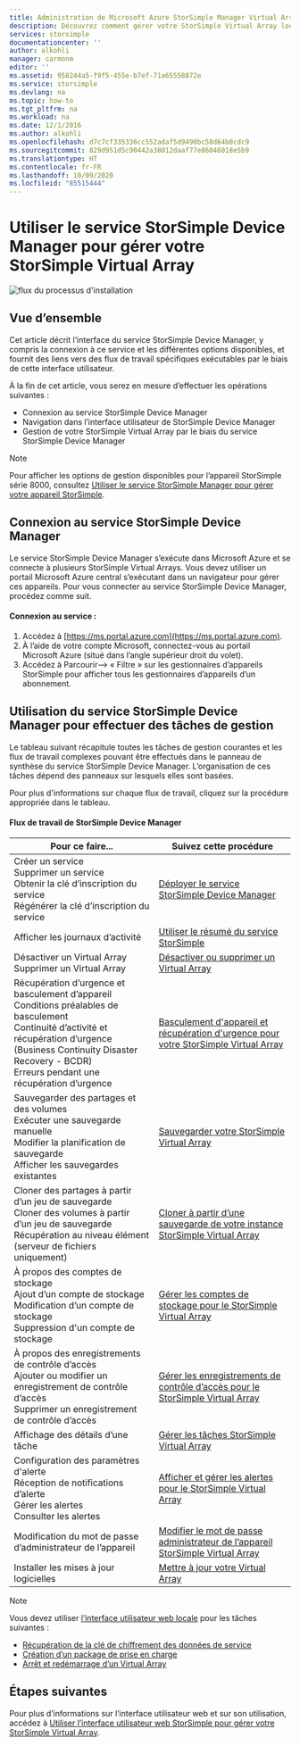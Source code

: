 ```yaml
---
title: Administration de Microsoft Azure StorSimple Manager Virtual Array | Microsoft Docs
description: Découvrez comment gérer votre StorSimple Virtual Array local à l’aide du service StorSimple Device Manager dans le portail Azure.
services: storsimple
documentationcenter: ''
author: alkohli
manager: carmonm
editor: ''
ms.assetid: 958244a5-f9f5-455e-b7ef-71a65558872e
ms.service: storsimple
ms.devlang: na
ms.topic: how-to
ms.tgt_pltfrm: na
ms.workload: na
ms.date: 12/1/2016
ms.author: alkohli
ms.openlocfilehash: d7c7cf335336cc552adaf5d9490bc58d64b0cdc9
ms.sourcegitcommit: 829d951d5c90442a38012daaf77e86046018e5b9
ms.translationtype: HT
ms.contentlocale: fr-FR
ms.lasthandoff: 10/09/2020
ms.locfileid: "85515444"
---
```

# <a name="use-the-storsimple-device-manager-service-to-administer-your-storsimple-virtual-array"></a>Utiliser le service StorSimple Device Manager pour gérer votre StorSimple Virtual Array
![flux du processus d'installation](./media/storsimple-virtual-array-manager-service-administration/manage4.png)

## <a name="overview"></a>Vue d’ensemble
Cet article décrit l’interface du service StorSimple Device Manager, y compris la connexion à ce service et les différentes options disponibles, et fournit des liens vers des flux de travail spécifiques exécutables par le biais de cette interface utilisateur.

À la fin de cet article, vous serez en mesure d’effectuer les opérations suivantes :

* Connexion au service StorSimple Device Manager
* Navigation dans l’interface utilisateur de StorSimple Device Manager
* Gestion de votre StorSimple Virtual Array par le biais du service StorSimple Device Manager

> [!NOTE]
> Pour afficher les options de gestion disponibles pour l’appareil StorSimple série 8000, consultez [Utiliser le service StorSimple Manager pour gérer votre appareil StorSimple](storsimple-manager-service-administration.md).
> 
> 

## <a name="connect-to-the-storsimple-device-manager-service"></a>Connexion au service StorSimple Device Manager
Le service StorSimple Device Manager s’exécute dans Microsoft Azure et se connecte à plusieurs StorSimple Virtual Arrays. Vous devez utiliser un portail Microsoft Azure central s’exécutant dans un navigateur pour gérer ces appareils. Pour vous connecter au service StorSimple Device Manager, procédez comme suit.

#### <a name="to-connect-to-the-service"></a>Connexion au service :
1. Accédez à [https://ms.portal.azure.com](https://ms.portal.azure.com).
2. À l’aide de votre compte Microsoft, connectez-vous au portail Microsoft Azure (situé dans l’angle supérieur droit du volet).
3. Accédez à Parcourir--> « Filtre » sur les gestionnaires d’appareils StorSimple pour afficher tous les gestionnaires d’appareils d’un abonnement.

## <a name="use-the-storsimple-device-manager-service-to-perform-management-tasks"></a>Utilisation du service StorSimple Device Manager pour effectuer des tâches de gestion
Le tableau suivant récapitule toutes les tâches de gestion courantes et les flux de travail complexes pouvant être effectués dans le panneau de synthèse du service StorSimple Device Manager. L’organisation de ces tâches dépend des panneaux sur lesquels elles sont basées.

Pour plus d'informations sur chaque flux de travail, cliquez sur la procédure appropriée dans le tableau.

#### <a name="storsimple-device-manager-workflows"></a>Flux de travail de StorSimple Device Manager
| Pour ce faire... | Suivez cette procédure |
| --- | --- |
| Créer un service</br>Supprimer un service</br>Obtenir la clé d’inscription du service</br>Régénérer la clé d’inscription du service |[Déployer le service StorSimple Device Manager](storsimple-virtual-array-manage-service.md) |
| Afficher les journaux d’activité |[Utiliser le résumé du service StorSimple](storsimple-virtual-array-service-summary.md) |
| Désactiver un Virtual Array</br>Supprimer un Virtual Array |[Désactiver ou supprimer un Virtual Array](storsimple-virtual-array-deactivate-and-delete-device.md) |
| Récupération d’urgence et basculement d’appareil</br>Conditions préalables de basculement</br>Continuité d’activité et récupération d’urgence (Business Continuity Disaster Recovery - BCDR)</br>Erreurs pendant une récupération d’urgence |[Basculement d'appareil et  récupération d'urgence pour votre StorSimple Virtual Array](storsimple-virtual-array-failover-dr.md) |
| Sauvegarder des partages et des volumes</br>Exécuter une sauvegarde manuelle</br>Modifier la planification de sauvegarde</br>Afficher les sauvegardes existantes |[Sauvegarder votre StorSimple Virtual Array](storsimple-virtual-array-backup.md) |
| Cloner des partages à partir d’un jeu de sauvegarde</br>Cloner des volumes à partir d’un jeu de sauvegarde</br>Récupération au niveau élément (serveur de fichiers uniquement) |[Cloner à partir d’une sauvegarde de votre instance StorSimple Virtual Array](storsimple-virtual-array-clone.md) |
| À propos des comptes de stockage</br>Ajout d’un compte de stockage</br>Modification d’un compte de stockage</br>Suppression d'un compte de stockage |[Gérer les comptes de stockage pour le StorSimple Virtual Array](storsimple-virtual-array-manage-storage-accounts.md) |
| À propos des enregistrements de contrôle d’accès</br>Ajouter ou modifier un enregistrement de contrôle d’accès </br>Supprimer un enregistrement de contrôle d’accès |[Gérer les enregistrements de contrôle d’accès pour le StorSimple Virtual Array](storsimple-virtual-array-manage-acrs.md) |
| Affichage des détails d’une tâche |[Gérer les tâches StorSimple Virtual Array](storsimple-virtual-array-manage-jobs.md) |
| Configuration des paramètres d'alerte</br>Réception de notifications d’alerte</br>Gérer les alertes</br>Consulter les alertes |[Afficher et gérer les alertes pour le StorSimple Virtual Array](storsimple-virtual-array-manage-alerts.md) |
| Modification du mot de passe d’administrateur de l’appareil |[Modifier le mot de passe administrateur de l’appareil StorSimple Virtual Array](storsimple-virtual-array-change-device-admin-password.md) |
| Installer les mises à jour logicielles |[Mettre à jour votre Virtual Array](storsimple-virtual-array-install-update.md) |

> [!NOTE]
> Vous devez utiliser [l’interface utilisateur web locale](storsimple-ova-web-ui-admin.md) pour les tâches suivantes :
> 
> * [Récupération de la clé de chiffrement des données de service](storsimple-ova-web-ui-admin.md#get-the-service-data-encryption-key)
> * [Création d’un package de prise en charge](storsimple-ova-web-ui-admin.md#generate-a-log-package)
> * [Arrêt et redémarrage d’un Virtual Array](storsimple-ova-web-ui-admin.md#shut-down-and-restart-your-device)
> 
> 

## <a name="next-steps"></a>Étapes suivantes
Pour plus d’informations sur l’interface utilisateur web et sur son utilisation, accédez à [Utiliser l’interface utilisateur web StorSimple pour gérer votre StorSimple Virtual Array](storsimple-ova-web-ui-admin.md).

